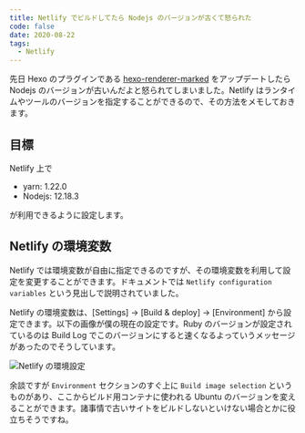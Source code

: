 ```yaml
---
title: Netlify でビルドしてたら Nodejs のバージョンが古くて怒られた
code: false
date: 2020-08-22
tags:
  - Netlify
---
```


先日 Hexo のプラグインである [hexo-renderer-marked](https://github.com/hexojs/hexo-renderer-marked) をアップデートしたら Nodejs のバージョンが古いんだよと怒られてしまいました。Netlify はランタイムやツールのバージョンを指定することができるので、その方法をメモしておきます。

## 目標

Netlify 上で

- yarn: 1.22.0
- Nodejs: 12.18.3

が利用できるように設定します。

## Netlify の環境変数

Netlify では環境変数が自由に指定できるのですが、その環境変数を利用して設定を変更することができます。ドキュメントでは `Netlify configuration variables` という見出しで説明されていました。

Netlify の環境変数は、[Settings] -> [Build & deploy] -> [Environment] から設定できます。以下の画像が僕の現在の設定です。Ruby のバージョンが設定されているのは Build Log でこのバージョンにすると速くなるよっていうメッセージがあったのでそうしています。

![Netlify の環境設定](https://res.cloudinary.com/simpleisbest/image/upload/q_auto:good/v1598110684/Netlify%20%E3%81%A7%E3%83%93%E3%83%AB%E3%83%89%E3%81%97%E3%81%A6%E3%81%9F%E3%82%89%20Nodejs%20%E3%81%AE%E3%83%90%E3%83%BC%E3%82%B8%E3%83%A7%E3%83%B3%E3%81%8C%E5%8F%A4%E3%81%8F%E3%81%A6%E6%80%92%E3%82%89%E3%82%8C%E3%81%9F/screenshot_netlify_environment_variables.webp)

余談ですが `Environment` セクションのすぐ上に `Build image selection` というものがあり、ここからビルド用コンテナに使われる Ubuntu のバージョンを変えることができます。諸事情で古いサイトをビルドしないといけない場合とかに役立ちそうですね。
